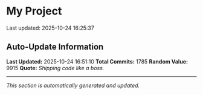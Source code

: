 # My Project


Last updated: 2025-10-24 16:25:37
































































































































































































































































































































































































































































































































































































































































































































































































































































































































































































































































































































































































































































































































































































































































































































































































































































































































































































































































































































































































































































































































































































































































## Auto-Update Information

**Last Updated:** 2025-10-24 16:51:10
**Total Commits:** 1785
**Random Value:** 9915
**Quote:** _Shipping code like a boss._

---
_This section is automatically generated and updated._